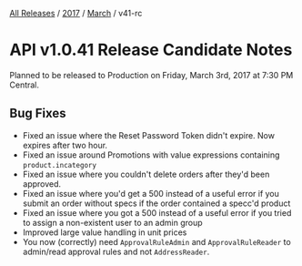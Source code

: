 [All Releases](../../README.md) / [2017](../README.md) / [March](README.md) / v41-rc
# API v1.0.41 Release Candidate Notes 

Planned to be released to Production on Friday, March 3rd, 2017 at 7:30 PM Central. 

## Bug Fixes
- Fixed an issue where the Reset Password Token didn't expire. Now expires after two hour.
- Fixed an issue around Promotions with value expressions containing `product.incategory`
- Fixed an issue where you couldn't delete orders after they'd been approved.
- Fixed an issue where you'd get a 500 instead of a useful error if you submit an order without specs if the order contained a specc'd product
- Fixed an issue where you got a 500 instead of a useful error if you tried to assign a non-existent user to an admin group
- Improved large value handling in unit prices
- You now (correctly) need `ApprovalRuleAdmin` and `ApprovalRuleReader` to admin/read approval rules and not `AddressReader`.



